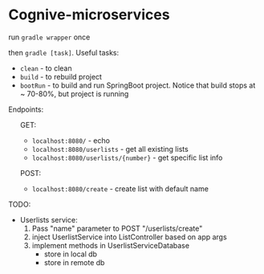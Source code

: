 
# Cognive-microservices
<p>
run <code>gradle wrapper</code> once
</p>
    then <code>gradle [task]</code>. Useful tasks:
        <ul>
            <li><code>clean</code> - to clean</li>
            <li><code>build</code> - to rebuild project</li>
            <li><code>bootRun</code> - to build and run SpringBoot project. 
            Notice that build stops at ~ 70-80%, but project is running</li>
        </ul>


<div>Endpoints:
    <ul>
        <p>GET:</p>
            <ul>
                <li><code>localhost:8080/</code> - echo</li>
                <li><code>localhost:8080/userlists</code> - get all existing lists</li>
                <li><code>localhost:8080/userlists/{number}</code> - get specific list info</li>
            </ul>
        <p>POST:</p>
            <ul>
                <li><code>localhost:8080/create</code> - create list with default name</li>
            </ul>
    </ul>
    
</div>
<p>
TODO:
</p>
    <ul>
        <li>Userlists service:
            <ol>
                <li>Pass "name" parameter to POST "/userlists/create"</li>
                <li>inject UserlistService into ListController based on app args</li>
                <li>implement methods in UserlistServiceDatabase
                    <ul>
                        <li>store in local db</li>
                        <li>store in remote db</li>
                    </ul>
                </li>
            </ol>
        </li>
    </ul>
</html>
